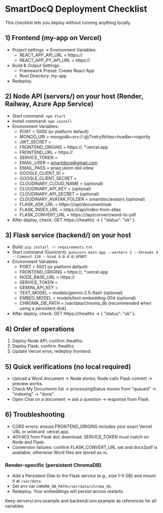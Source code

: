 # SmartDocQ Deployment Checklist

This checklist lets you deploy without running anything locally.

## 1) Frontend (my-app on Vercel)
- Project settings → Environment Variables:
  - REACT_APP_API_URL = https://<your-node-api-domain>
  - REACT_APP_PY_API_URL = https://<your-flask-domain>
- Build & Output Settings:
  - Framework Preset: Create React App
  - Root Directory: my-app
- Redeploy.

## 2) Node API (servers/) on your host (Render, Railway, Azure App Service)
- Start command: `npm start`
- Install command: `npm install`
- Environment Variables:
  - PORT = 5000 (or platform default)
  - MONGO_URI = mongodb+srv://<user>:<pass>@<cluster>/<db>?retryWrites=true&w=majority
  - JWT_SECRET = <strong-secret>
  - FRONTEND_ORIGINS = https://<your-vercel-domain>, *.vercel.app
  - FRONTEND_URL = https://<your-vercel-domain>
  - SERVICE_TOKEN = <shared-strong-secret>
  - EMAIL_USER = smartdocq@gmail.com
  - EMAIL_PASS = pnaq ukmn obli xdew
  - GOOGLE_CLIENT_ID = <your-google-oauth-client-id>
  - GOOGLE_CLIENT_SECRET = <your-google-oauth-client-secret>
  - CLOUDINARY_CLOUD_NAME = (optional)
  - CLOUDINARY_API_KEY = (optional)
  - CLOUDINARY_API_SECRET = (optional)
  - CLOUDINARY_AVATAR_FOLDER = smartdoc/avatars (optional)
  - FLASK_ASK_URL = https://<your-flask-domain>/api/document/ask
  - FLASK_INDEX_URL = https://<your-flask-domain>/api/index-from-atlas
  - FLASK_CONVERT_URL = https://<your-flask-domain>/api/convert/word-to-pdf
- After deploy, check: GET https://<your-node-api-domain>/healthz → { "status": "ok" }.

## 3) Flask service (backend/) on your host
- Build: `pip install -r requirements.txt`
- Start command (Gunicorn): `gunicorn main:app --workers 2 --threads 4 --timeout 120 --bind 0.0.0.0:$PORT`
- Environment Variables:
  - PORT = 5001 (or platform default)
  - FRONTEND_ORIGINS = https://<your-vercel-domain>, *.vercel.app
  - NODE_BASE_URL = https://<your-node-api-domain>
  - SERVICE_TOKEN = <same-as-Node>
  - GEMINI_API_KEY = <your-google-generative-ai-key>
  - TEXT_MODEL = models/gemini-2.5-flash (optional)
  - EMBED_MODEL = models/text-embedding-004 (optional)
  - CHROMA_DB_PATH = /var/data/chroma_db (recommended when using a persistent disk)
- After deploy, check: GET https://<your-flask-domain>/healthz → { "status": "ok" }.

## 4) Order of operations
1. Deploy Node API; confirm /healthz.
2. Deploy Flask; confirm /healthz.
3. Update Vercel envs; redeploy frontend.

## 5) Quick verifications (no local required)
- Upload a Word document → Node stores; Node calls Flask convert → preview works.
- Check My Documents list → processingStatus moves from "queued" → "indexing" → "done".
- Open Chat on a document → ask a question → response from Flask.

## 6) Troubleshooting
- CORS errors: ensure FRONTEND_ORIGINS includes your exact Vercel URL or wildcard .vercel.app.
- 401/403 from Flask doc download: SERVICE_TOKEN must match on Node and Flask.
- Conversion failures: confirm FLASK_CONVERT_URL set and docx2pdf is available; otherwise Word files are stored as-is.

### Render-specific (persistent ChromaDB)
- Add a Persistent Disk to the Flask service (e.g., size 1–5 GB) and mount it at `/var/data`.
- Set env var `CHROMA_DB_PATH=/var/data/chroma_db`.
- Redeploy. Your embeddings will persist across restarts.

Keep servers/.env.example and backend/.env.example as references for all variables.
